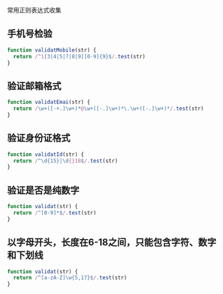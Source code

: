 常用正则表达式收集

## 手机号检验
```js
function validatMobile(str) {
  return /^1[3|4|5|7|8|9][0-9]{9}$/.test(str)
}
```

## 验证邮箱格式
```js
function validatEmai(str) {
  return /\w+([-+.]\w+)*@\w+([-.]\w+)*\.\w+([-.]\w+)*/.test(str)
}
 ```

## 验证身份证格式
```js
function validatId(str) {
  return /^\d{15}|\d{}18$/.test(str)
}
 ```

## 验证是否是纯数字
```js
function validat(str) {
  return /^[0-9]*$/.test(str)
}
 ```
 
## 以字母开头，长度在6-18之间，只能包含字符、数字和下划线
```js
function validat(str) {
  return /^[a-zA-Z]\w{5,17}$/.test(str)
}
 ```